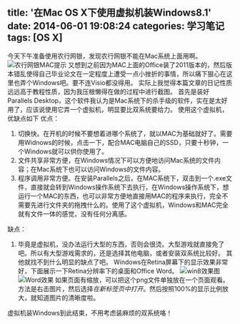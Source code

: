 title: '在Mac OS X下使用虚拟机装Windows8.1'
date: 2014-06-01 19:08:24
categories: 学习笔记
tags: [OS X]
---
今天下午准备使用农行网银，发现农行网银不能在Mac系统上面用啊。
![农行网银MAC提示](http://i11.tietuku.com/19b3e4a7f4b2a7b9.png)
又想到之前因为MAC上面的Office装了2011版本的，然后版本错乱使得自己毕业论文在一定程度上遭受一点小挫折的事情，所以痛下狠心在这里也弄个Windows吧。要不连Visio都没得用。
实际上我觉得本篇文章的日记性质远远高于教程性质，因为我压根懒得在做的过程中进行截图。
首先是装好Parallels Desktop，这个软件我认为是Mac系统下的杀手级的软件，实在是太好用了，应该说使用它弄一个虚拟机，明显要比双系统要给力。
使用这个虚拟机，优缺点如下
优点：
1. 切换快。在开机的时候不要想着进哪个系统了，就以MAC为基础就好了。需要用Widnows的时候，点击一下，配合MAC电脑自己的SSD，只要十秒钟，一个Windows就可以供你使用了。
2. 文件共享非常方便，在Windows情况下可以方便地访问Mac系统的文件内容；在Mac系统下也可以访问Windows的文件内容。
3. 程序调用非常方便。在安装Parallels之后，在MAC系统下，双击到一个.exe文件，直接就会转到Windows操作系统下去执行，在Windows操作系统下，想运行一个MAC的东西，也可以非常方便地直接用MAC的程序来执行，完全不需要先进行文件夹的拖拽什么的。使用了这个虚拟机，Windows和MAC完全就有文件一体的感觉，没有任何分离感。

<!--more-->

缺点：
1. 毕竟是虚拟机，没办法运行大型的东西，否则会很烫。大型游戏就直接免了吧。所以有大型游戏需求的，还是选择其他电脑，或者安装双系统比较好。
其他就找不到什么明显的缺点了吧。
Windows在Retina屏幕下的显示效果非常好，下面展示一下Retina分辨率下的桌面和Office Word。
![win8效果图](http://i11.tietuku.com/a16e6870f1546d24.png)
![Word效果](http://i11.tietuku.com/7883cb585e1c9f09.png)
如果页面有缩放，可以把这个png文件单独放在一个页面观看。方法是右击图片，然后选择*在新标签页中打开*。然后按照100%的显示比例放大，就知道图片的清晰度啦。

虚拟机装Windows到此结束，不用考虑装麻烦的双系统咯！